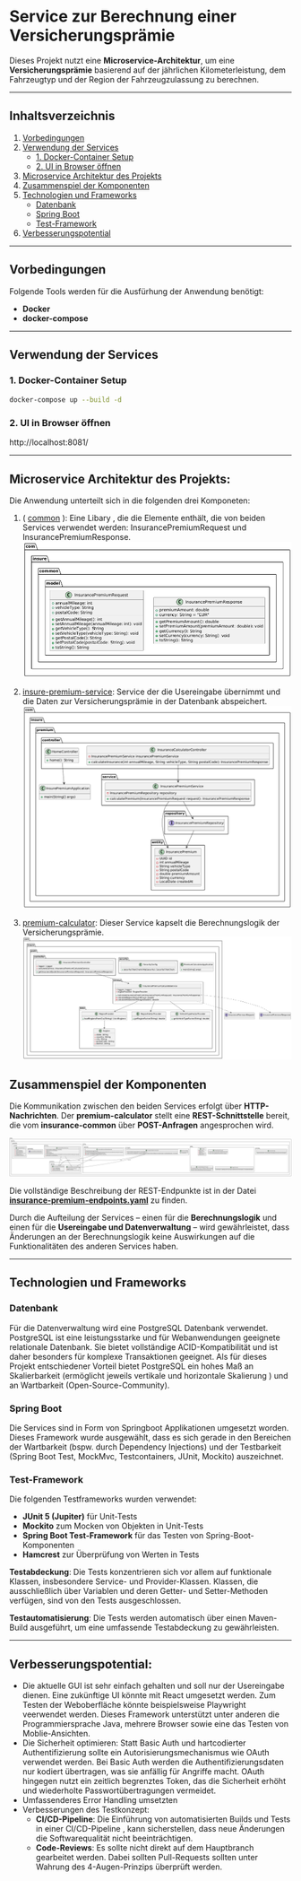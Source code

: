 # Service zur Berechnung einer Versicherungsprämie

Dieses Projekt nutzt eine **Microservice-Architektur**, um eine **Versicherungsprämie** basierend auf der jährlichen Kilometerleistung, dem Fahrzeugtyp und der Region der Fahrzeugzulassung zu berechnen.

---

## Inhaltsverzeichnis

1. [Vorbedingungen](#vorbedingungen)
2. [Verwendung der Services](#verwendung-der-services)
   - [1. Docker-Container Setup](#1-docker-container-setup)
   - [2. UI in Browser öffnen](#2-ui-in-browser-öffnen)
3. [Microservice Architektur des Projekts](#microservice-architektur-des-projekts)
4. [Zusammenspiel der Komponenten](#zusammenspiel-der-komponenten)
5. [Technologien und Frameworks](#technologien-und-frameworks)
   - [Datenbank](#datenbank)
   - [Spring Boot](#spring-boot)
   - [Test-Framework](#test-framework)
6. [Verbesserungspotential](#verbesserungspotential)

---

## Vorbedingungen

Folgende Tools werden für die Ausfürhung der Anwendung benötigt: 

- **Docker**
- **docker-compose**

---



## Verwendung der Services

### 1. Docker-Container Setup


```bash
docker-compose up --build -d
```

### 2. UI in Browser öffnen
http://localhost:8081/

---

## Microservice Architektur des Projekts: 

Die Anwendung unterteilt sich in die folgenden drei Komponeten:
 1. ( [common](./common) ): Eine Libary , die die Elemente enthält, die von beiden Services verwendet werden: InsurancePremiumRequest und InsurancePremiumResponse.
 ![insurance-common Klassendiagram](./classdiagrams/common.png)

 2. [insure-premium-service](./insure-premium-service): Service der die Usereingabe übernimmt und die Daten zur Versicherungsprämie in der Datenbank abspeichert.
 ![insure-premium-service Klassendiagram](./classdiagrams/insure-premium-class.png)

 3. [premium-calculator](./premium-calculator): Dieser Service kapselt die Berechnungslogik der Versicherungsprämie. 
![premium-calculator Klassendiagram](./classdiagrams/premium-calculator.png)


## Zusammenspiel der Komponenten

Die Kommunikation zwischen den beiden Services erfolgt über **HTTP-Nachrichten**. Der **premium-calculator** stellt eine **REST-Schnittstelle** bereit, die vom **insurance-common** über **POST-Anfragen** angesprochen wird.

![Architecture Diagram](./classdiagrams/architecture.png)

Die vollständige Beschreibung der REST-Endpunkte ist in der Datei [**insurance-premium-endpoints.yaml**](./insurance-premium-endpoints.yaml) zu finden.

Durch die Aufteilung der Services – einen für die **Berechnungslogik** und einen für die **Usereingabe und Datenverwaltung** – wird gewährleistet, dass Änderungen an der Berechnungslogik keine Auswirkungen auf die Funktionalitäten des anderen Services haben.

---

## Technologien und Frameworks

### Datenbank

Für die Datenverwaltung wird eine PostgreSQL Datenbank verwendet.
PostgreSQL ist eine leistungsstarke und für Webanwendungen geeignete relationale Datenbank. 
Sie bietet vollständige ACID-Kompatibilität und ist daher besonders für komplexe Transaktionen geeignet. 
Als für dieses Projekt entschiedener Vorteil bietet PostgreSQL ein hohes Maß an Skalierbarkeit (ermöglicht jeweils vertikale und horizontale Skalierung ) und an Wartbarkeit (Open-Source-Community).

### Spring Boot
Die Services sind in Form von Springboot Applikationen umgesetzt worden. Dieses Framework wurde ausgewählt, dass es sich gerade in den Bereichen der Wartbarkeit (bspw. durch Dependency Injections)
und der Testbarkeit (Spring Boot Test, MockMvc, Testcontainers, JUnit, Mockito) auszeichnet. 

### Test-Framework 
Die folgenden Testframeworks wurden verwendet:

* **JUnit 5 (Jupiter)** für Unit-Tests
* **Mockito** zum Mocken von Objekten in Unit-Tests
* **Spring Boot Test-Framework** für das Testen von Spring-Boot-Komponenten
* **Hamcrest** zur Überprüfung von Werten in Tests

**Testabdeckung**: 
Die Tests konzentrieren sich vor allem auf funktionale Klassen, insbesondere Service- und Provider-Klassen. Klassen, die ausschließlich über Variablen und deren Getter- und Setter-Methoden verfügen, sind von den Tests ausgeschlossen.

**Testautomatisierung**: 
Die Tests werden automatisch über einen Maven-Build ausgeführt, um eine umfassende Testabdeckung zu gewährleisten.


---
## Verbesserungspotential:

* Die aktuelle GUI ist sehr einfach gehalten und soll nur der Usereingabe dienen. Eine zukünftige UI könnte mit React umgesetzt werden. Zum Testen der Weboberfläche könnte beispielsweise Playwright veerwendet werden. Dieses Framework unterstützt unter anderen die Programmiersprache Java, mehrere Browser sowie eine das Testen von Moblie-Ansichten.
* Die Sicherheit optimieren: Statt Basic Auth und hartcodierter Authentifizierung sollte ein Autorisierungsmechanismus wie OAuth verwendet werden. Bei Basic Auth werden die Authentifizierungsdaten nur kodiert übertragen, was sie anfällig für Angriffe macht. OAuth hingegen nutzt ein zeitlich begrenztes Token, das die Sicherheit erhöht und wiederholte Passwortübertragungen vermeidet.
* Umfassenderes Error Handling umsetzten
* Verbesserungen des Testkonzept:
	* **CI/CD-Pipeline**: 
  Die Einführung von automatisierten Builds und Tests  in einer CI/CD-Pipeline , kann sicherstellen, dass neue Änderungen die Softwarequalität nicht beeinträchtigen.
	* **Code-Reviews**: Es sollte nicht direkt auf dem Hauptbranch gearbeitet werden. Dabei sollten Pull-Requests sollten unter Wahrung des 4-Augen-Prinzips überprüft werden.